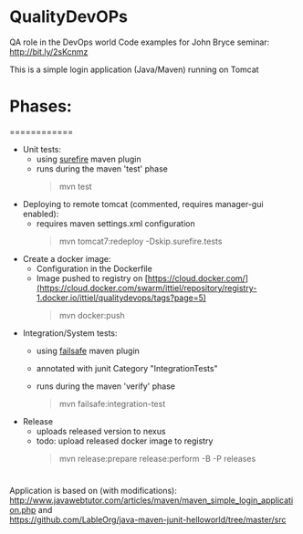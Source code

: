 QualityDevOPs
===============
QA role in the DevOps world
Code examples for John Bryce seminar: http://bit.ly/2sKcnmz

This is a simple login application (Java/Maven) running on Tomcat
# Phases:
============
- Unit tests:
  -   using [surefire](http://maven.apache.org/surefire/maven-surefire-plugin/) maven plugin
  -   runs during the maven 'test' phase
      >  mvn test
- Deploying to remote tomcat (commented, requires manager-gui enabled):
  -   requires maven settings.xml configuration
      >  mvn tomcat7:redeploy -Dskip.surefire.tests
- Create a docker image:
  -   Configuration in the Dockerfile
  -   Image pushed to registry on [https://cloud.docker.com/](https://cloud.docker.com/swarm/ittiel/repository/registry-1.docker.io/ittiel/qualitydevops/tags?page=5)
      >  mvn docker:push
- Integration/System tests:
  - using [failsafe](http://maven.apache.org/surefire/maven-failsafe-plugin/usage.html) maven plugin
  - annotated with junit Category "IntegrationTests"
  - runs during the maven 'verify' phase

      >  mvn failsafe:integration-test
- Release
  - uploads released version to nexus
  - todo: upload released docker image to registry
       >  mvn release:prepare release:perform -B -P releases
      
#

Application is based on (with modifications):
http://www.javawebtutor.com/articles/maven/maven_simple_login_application.php
and  
https://github.com/LableOrg/java-maven-junit-helloworld/tree/master/src

     
     
